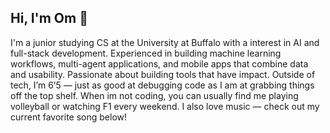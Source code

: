## Hi, I'm Om 👋

<!--
**OmSethi/OmSethi** is a ✨ _special_ ✨ repository because its `README.md` (this file) appears on your GitHub profile.

Here are some ideas to get you started:

- 🔭 I’m currently working on ...
- 🌱 I’m currently learning ...
- 👯 I’m looking to collaborate on ...
- 🤔 I’m looking for help with ...
- 💬 Ask me about ...
- 📫 How to reach me: ...
- 😄 Pronouns: ...
- ⚡ Fun fact: ...
-->

I'm a junior studying CS at the University at Buffalo with a interest in AI and full-stack development. Experienced in building machine learning workflows, multi-agent applications, and mobile apps that combine data and usability. Passionate about building tools that have impact.
Outside of tech, I’m 6’5 — just as good at debugging code as I am at grabbing things off the top shelf. When im not coding, you can usually find me playing volleyball or watching F1 every weekend. I also love music — check out my current favorite song below!
